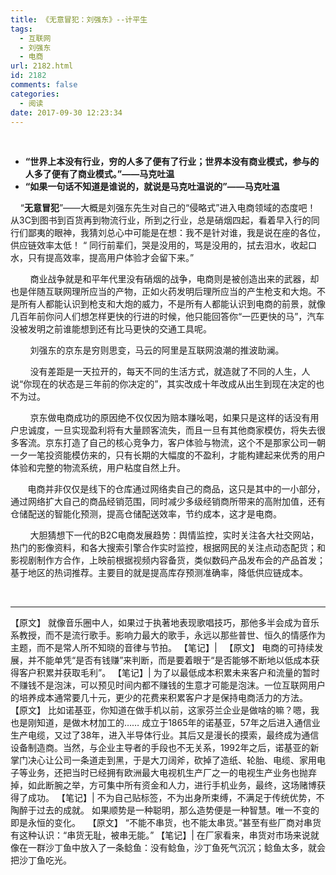 ```yaml
---
title: 《无意冒犯：刘强东》--计平生
tags:
  - 互联网
  - 刘强东
  - 电商
url: 2182.html
id: 2182
comments: false
categories:
  - 阅读
date: 2017-09-30 12:23:34
---
```


 

*   **“世界上本没有行业，穷的人多了便有了行业；世界本没有商业模式，参与的人多了便有了商业模式。”——马克吐温**
*   **“如果一句话不知道是谁说的，就说是马克吐温说的”——马克吐温**

    “**无意冒犯**”——大概是刘强东先生对自己的“侵略式”进入电商领域的态度吧！ 从3C到图书到百货再到物流行业，所到之行业，总是硝烟四起，看着早入行的同行们鄙夷的眼神，我猜刘总心中可能是在想：我不是针对谁，我是说在座的各位，供应链效率太低！ “ 同行前辈们，哭是没用的，骂是没用的，拭去泪水，收起口水，只有提高效率，提高用户体验才会留下来。”

        商业战争就是和平年代里没有硝烟的战争，电商则是被创造出来的武器，却也是伴随互联网理所应当的产物，正如火药发明后理所应当的产生枪支和大炮。不是所有人都能认识到枪支和大炮的威力，不是所有人都能认识到电商的前景，就像几百年前你问人们想怎样更快的行进的时候，他只能回答你“一匹更快的马”，汽车没被发明之前谁能想到还有比马更快的交通工具呢。

        刘强东的京东是穷则思变，马云的阿里是互联网浪潮的推波助澜。

        没有差距是一天拉开的，每天不同的生活方式，就造就了不同的人生，人说“你现在的状态是三年前的你决定的”，其实改成十年改成从出生到现在决定的也不为过。

        京东做电商成功的原因绝不仅仅因为赔本赚吆喝，如果只是这样的话没有用户忠诚度，一旦实现盈利将有大量顾客流失，而且一旦有其他商家模仿，将失去很多客流。京东打造了自己的核心竞争力，客户体验与物流，这个不是那家公司一朝一夕一笔投资能模仿来的，只有长期的大幅度的不盈利，才能构建起来优秀的用户体验和完整的物流系统，用户粘度自然上升。

       电商并非仅仅是线下的仓库通过网络卖自己的商品，这只是其中的一小部分，通过网络扩大自己的商品经销范围，同时减少多级经销商所带来的高附加值，还有仓储配送的智能化预测，提高仓储配送效率，节约成本，这才是电商。

        大胆猜想下一代的B2C电商发展趋势：舆情监控，实时关注各大社交网站，热门的影像资料，和各大搜索引擎合作实时监控，根据网民的关注点动态配货；和影视剧制作方合作，上映前根据视频内容备货，类似数码产品发布会的产品首发；基于地区的热词推荐。主要目的就是提高库存预测准确率，降低供应链成本。

     

* * *

【原文】 就像音乐圈中人，如果过于执著地表现歌唱技巧，那他多半会成为音乐系教授，而不是流行歌手。影响力最大的歌手，永远以那些普世、恒久的情感作为主题，而不是常人所不知晓的音律与节拍。 【笔记】|   【原文】 电商的可持续发展，并不能单凭“是否有钱赚”来判断，而是要着眼于“是否能够不断地以低成本获得客户积累并获取毛利”。 【笔记】| 为了以最低成本积累未来客户和流量的暂时不赚钱不是泡沫，可以预见时间内都不赚钱的生意才可能是泡沫。一位互联网用户的培养成本通常要几十元，更少的花费来积累客户才是保持电商活力的方法。   【原文】 比如诺基亚，你知道在做手机以前，这家芬兰企业是做啥的嘛？嗯，我也是刚知道，是做木材加工的…… 成立于1865年的诺基亚，57年之后进入通信业生产电缆，又过了38年，进入半导体行业。其后又是漫长的摸索，最终成为通信设备制造商。当然，与企业主导者的手段也不无关系，1992年之后，诺基亚的新掌门决心让公司一条道走到黑，于是大刀阔斧，砍掉了造纸、轮胎、电缆、家用电子等业务，还把当时已经拥有欧洲最大电视机生产厂之一的电视生产业务也抛弃掉，如此断腕之举，方可集中所有资金和人力，进行手机业务，最终，这场赌博获得了成功。 【笔记】| 不为自己贴标签，不为出身所束缚，不满足于传统优势，不陶醉于过去的成就。 如果顺势是一种聪明，那么造势便是一种智慧。唯一不变的即是永恒的变化。   【原文】 “不能不串货，也不能太串货。”甚至有些厂商对串货有这种认识：“串货无耻，被串无能。” 【笔记】| 在厂家看来，串货对市场来说就像在一群沙丁鱼中放入了一条鲶鱼：没有鲶鱼，沙丁鱼死气沉沉；鲶鱼太多，就会把沙丁鱼吃光。